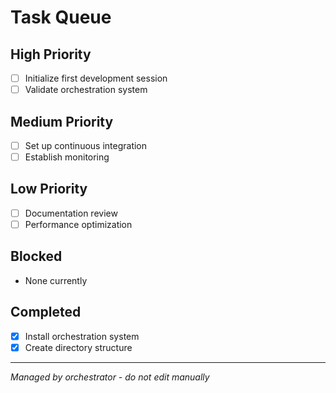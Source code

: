 # Task Queue

## High Priority
- [ ] Initialize first development session
- [ ] Validate orchestration system

## Medium Priority
- [ ] Set up continuous integration
- [ ] Establish monitoring

## Low Priority
- [ ] Documentation review
- [ ] Performance optimization

## Blocked
- None currently

## Completed
- [x] Install orchestration system
- [x] Create directory structure

---
*Managed by orchestrator - do not edit manually*

